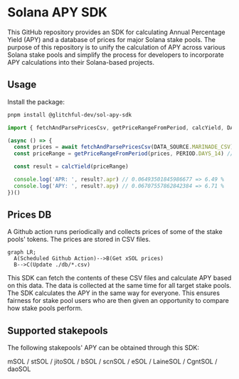 #  Solana APY SDK

This GitHub repository provides an SDK for calculating Annual Percentage Yield (APY) and a database of prices for major Solana stake pools. The purpose of this repository is to unify the calculation of APY across various Solana stake pools and simplify the process for developers to incorporate APY calculations into their Solana-based projects.

## Usage

Install the package:
```bash
pnpm install @glitchful-dev/sol-apy-sdk
```

```typescript
import { fetchAndParsePricesCsv, getPriceRangeFromPeriod, calcYield, DATA_SOURCE, PERIOD } from '@glitchful-dev/sol-apy-sdk'

(async () => {
  const prices = await fetchAndParsePricesCsv(DATA_SOURCE.MARINADE_CSV)
  const priceRange = getPriceRangeFromPeriod(prices, PERIOD.DAYS_14) // may be null if the price range cannot be calculated

  const result = calcYield(priceRange)

  console.log('APR: ', result?.apr) // 0.06493501845986677 => 6.49 %
  console.log('APY: ', result?.apy) // 0.06707557862842384 => 6.71 %
})()
```

## Prices DB
A Github action runs periodically and collects prices of some of the stake pools' tokens. The prices are stored in CSV files.

```mermaid
graph LR;
  A(Scheduled Github Action)-->B(Get xSOL prices)
  B-->C(Update ./db/*.csv)
```

This SDK can fetch the contents of these CSV files and calculate APY based on this data.
The data is collected at the same time for all target stake pools.
The SDK calculates the APY in the same way for everyone.
This ensures fairness for stake pool users who are then given an opportunity to compare how stake pools perform.

## Supported stakepools 
The following stakepools' APY can be obtained through this SDK: 

mSOL / stSOL / jitoSOL / bSOL / scnSOL / eSOL / LaineSOL / CgntSOL / daoSOL
